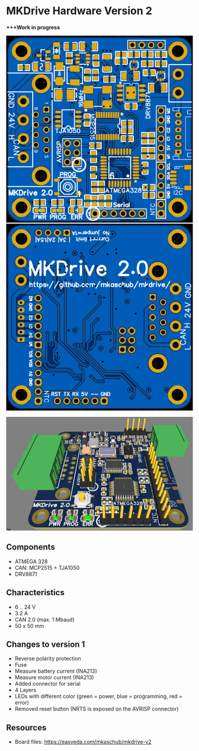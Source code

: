 # MKDrive Hardware Version 2

**+++Work in progress**

![MKDrive-2.0_top.png](MKDrive-2.0_top.png)
![MKDrive-2.0_bottom.png](MKDrive-2.0_bottom.png)

![MKDrive-2.0_render.png](MKDrive-2.0_render.png)


## Components
* ATMEGA 328
* CAN: MCP2515 + TJA1050
* DRV8871

## Characteristics
* 6 .. 24 V
* 3.2 A
* CAN 2.0 (max. 1 Mbaud)
* 50 x 50 mm

## Changes to version 1
* Reverse polarity protection
* Fuse
* Measure battery current (INA213)
* Measure motor current (INA213)
* Added connector for serial 
* 4 Layers
* LEDs with different color (green = power, blue = programming, red = error)
* Removed reset button (NRTS is exposed on the AVRISP connector)

## Resources
* Board files: https://easyeda.com/mkaschub/mkdrive-v2
